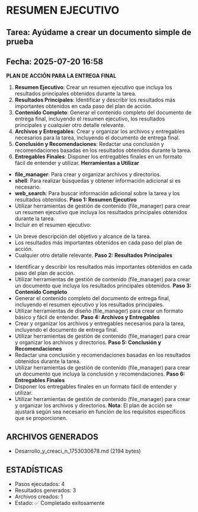 # RESUMEN EJECUTIVO
## Tarea: Ayúdame a crear un documento simple de prueba
## Fecha: 2025-07-20 16:58

**PLAN DE ACCIÓN PARA LA ENTREGA FINAL**
1. **Resumen Ejecutivo**: Crear un resumen ejecutivo que incluya los resultados principales obtenidos durante la tarea.
2. **Resultados Principales**: Identificar y describir los resultados más importantes obtenidos en cada paso del plan de acción.
3. **Contenido Completo**: Generar el contenido completo del documento de entrega final, incluyendo el resumen ejecutivo, los resultados principales y cualquier otro detalle relevante.
4. **Archivos y Entregables**: Crear y organizar los archivos y entregables necesarios para la tarea, incluyendo el documento de entrega final.
5. **Conclusión y Recomendaciones**: Redactar una conclusión y recomendaciones basadas en los resultados obtenidos durante la tarea.
6. **Entregables Finales**: Disponer los entregables finales en un formato fácil de entender y utilizar.
**Herramientas a Utilizar**
* **file_manager**: Para crear y organizar archivos y directorios.
* **shell**: Para realizar búsquedas y obtener información adicional si es necesario.
* **web_search**: Para buscar información adicional sobre la tarea y los resultados obtenidos.
**Paso 1: Resumen Ejecutivo**
* Utilizar herramientas de gestión de contenido (file_manager) para crear un resumen ejecutivo que incluya los resultados principales obtenidos durante la tarea.
* Incluir en el resumen ejecutivo:
 + Un breve descripción del objetivo y alcance de la tarea.
 + Los resultados más importantes obtenidos en cada paso del plan de acción.
 + Cualquier otro detalle relevante.
**Paso 2: Resultados Principales**
* Identificar y describir los resultados más importantes obtenidos en cada paso del plan de acción.
* Utilizar herramientas de gestión de contenido (file_manager) para crear un documento que incluya los resultados principales obtenidos.
**Paso 3: Contenido Completo**
* Generar el contenido completo del documento de entrega final, incluyendo el resumen ejecutivo y los resultados principales.
* Utilizar herramientas de diseño (file_manager) para crear un formato básico y fácil de entender.
**Paso 4: Archivos y Entregables**
* Crear y organizar los archivos y entregables necesarios para la tarea, incluyendo el documento de entrega final.
* Utilizar herramientas de gestión de contenido (file_manager) para crear y organizar los archivos y directorios.
**Paso 5: Conclusión y Recomendaciones**
* Redactar una conclusión y recomendaciones basadas en los resultados obtenidos durante la tarea.
* Utilizar herramientas de gestión de contenido (file_manager) para crear un documento que incluya la conclusión y recomendaciones.
**Paso 6: Entregables Finales**
* Disponer los entregables finales en un formato fácil de entender y utilizar.
* Utilizar herramientas de gestión de contenido (file_manager) para crear y organizar los archivos y directorios.
**Nota**: El plan de acción se ajustará según sea necesario en función de los requisitos específicos que se proporcionen.

## ARCHIVOS GENERADOS
- Desarrollo_y_creaci_n_1753030678.md (2194 bytes)

## ESTADÍSTICAS
- Pasos ejecutados: 4
- Resultados generados: 3
- Archivos creados: 1
- Estado: ✅ Completado exitosamente
